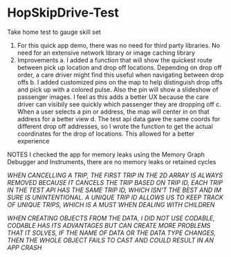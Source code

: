 # HopSkipDrive-Test
Take home test to gauge skill set

1) For this quick app demo, there was no need for third party libraries. No need for an extensive network library or image caching library
2) Improvements
a. I added a function that will show the quickest route between pick up location and drop off locations. Depending on drop off order, a care driver might find this useful when navigating between drop offs
b. I added customized pins on the map to help distinguish drop offs and pick up with a colored pulse. Also the pin will show a slideshow of passenger images. I feel as this adds a better UX because the care driver can visibily see quickly which passenger they are dropping off
c. When a user selects a pin or address, the map will center in on that address for a better view
d. The test api data gave the same coords for different drop off addresses, so I wrote the function to get the actual coordinates for the drop of locations. This allowed for a better experience

NOTES
I checked the app for memory leaks using the Memory Graph Debugger and Instruments, there are no memory leaks or retained cycles 

*WHEN CANCELLING A TRIP, THE FIRST TRIP IN THE 2D ARRAY IS ALWAYS REMOVED BECAUSE IT CANCELS THE TRIP BASED ON TRIP ID,
EACH TRIP IN THE TEST API HAS THE SAME TRIP ID, WHICH ISN'T THE BEST AND IM SURE IS UNINTENTIONAL. 
A UNIQUE TRIP ID ALLOWS US TO KEEP TRACK OF UNIQUE TRIPS, WHICH IS A MUST WHEN DEALING WITH CHILDREN*
 
*WHEN CREATING OBJECTS FROM THE DATA, I DID NOT USE CODABLE,
CODABLE HAS ITS ADVANTAGES BUT CAN CREATE MORE PROBLEMS THAT IT SOLVES, IF THE NAME OF DATA OR THE DATA TYPE CHANGES, THEN THE WHOLE OBJECT FAILS TO CAST AND COULD RESULT IN AN APP CRASH*
 
